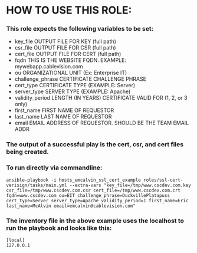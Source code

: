 # HOW TO USE THIS ROLE:

### This role expects the following variables to be set:
* key_file		OUTPUT FILE FOR KEY (full path)
* csr_file		OUTPUT FILE FOR CSR (full path)
* cert_file		OUTPUT FILE FOR CERT (full path)
* fqdn			THIS IS THE WEBSITE FQDN. EXAMPLE: mywebapp.cablevision.com
* ou			ORGANIZATIONAL UNIT (Ex: Enterprise IT)
* challenge_phrase	CERTIFICATE CHALLENGE PHRASE
* cert_type		CERTIFICATE TYPE (EXAMPLE: Server)
* server_type		SERVER TYPE (EXAMPLE: Apache)
* validity_period	LENGTH (IN YEARS) CERTIFICATE VALID FOR (1, 2, or 3 only)
* first_name		FIRST NAME OF REQUESTOR
* last_name		LAST NAME OF REQUESTOR
* email			EMAIL ADDRESS OF REQUESTOR. SHOULD BE THE TEAM EMAIL ADDR

### The output of a successful play is the cert, csr, and cert files being created.

### To run directly via commandline:
`ansible-playbook -i hosts_emcalvin_ssl_cert_example roles/ssl-cert-verisign/tasks/main.yml --extra-vars "key_file=/tmp/www.cscdev.com.key csr_file=/tmp/www.cscdev.com.csr cert_file=/tmp/www.cscdev.com.crt fqdn=www.cscdev.com ou=EIT challenge_phrase=DuckvillePlatapuss cert_type=Server server_type=Apache validity_period=1 first_name=Eric last_name=McAlvin email=emcalvin@cablevision.com"`

### The inventory file in the above example uses the localhost to run the playbook and looks like this:
```
[local]
127.0.0.1
```
